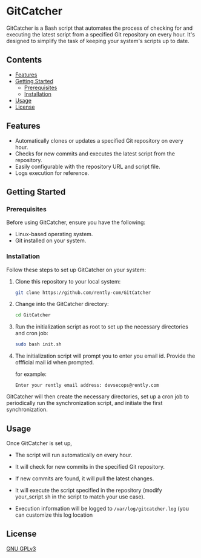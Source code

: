 
# GitCatcher

GitCatcher is a Bash script that automates the process of checking for and executing the latest script from a specified Git repository on every hour. It's designed to simplify the task of keeping your system's scripts up to date.

## Contents

- [Features](#features)
- [Getting Started](#getting-started)
  - [Prerequisites](#prerequisites)
  - [Installation](#installation)
- [Usage](#usage)
- [License](#license)

## Features

- Automatically clones or updates a specified Git repository on every hour.
- Checks for new commits and executes the latest script from the repository.
- Easily configurable with the repository URL and script file.
- Logs execution for reference.


## Getting Started

### Prerequisites

Before using GitCatcher, ensure you have the following:

- Linux-based operating system.
- Git installed on your system.

### Installation

Follow these steps to set up GitCatcher on your system:

1. Clone this repository to your local system:

    ```bash
    git clone https://github.com/rently-com/GitCatcher
    ```

2. Change into the GitCatcher directory:

    ```bash
    cd GitCatcher
    ```

3. Run the initialization script as root to set up the necessary directories and cron job:

    ```bash
    sudo bash init.sh
    ```

4. The initialization script will prompt you to enter you email id. Provide the offficial mail id when prompted.

    for example:
    ```
    Enter your rently email address: devsecops@rently.com
    ```

GitCatcher will then create the necessary directories, set up a cron job to periodically run the synchronization script, and initiate the first synchronization.

## Usage

Once GitCatcher is set up,

- The script will run automatically on every hour.

- It will check for new commits in the specified Git repository.

- If new commits are found, it will pull the latest changes.

- It will execute the script specified in the repository (modify your_script.sh in the script to match your use case).

- Execution information will be logged to `/var/log/gitcatcher.log` (you can customize this log location

## License

[GNU GPLv3](https://choosealicense.com/licenses/gpl-3.0/)
